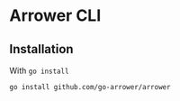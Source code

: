 # Arrower CLI

## Installation

With `go install`

```bash
go install github.com/go-arrower/arrower
```
